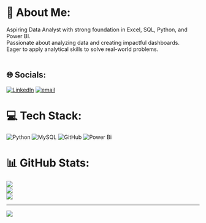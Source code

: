 # 💫 About Me:
Aspiring Data Analyst with strong foundation in Excel, SQL, Python, and Power BI.<br>Passionate about analyzing data and creating impactful dashboards.<br>Eager to apply analytical skills to solve real-world problems.<br><br>


## 🌐 Socials:
[![LinkedIn](https://img.shields.io/badge/LinkedIn-%230077B5.svg?logo=linkedin&logoColor=white)](https://linkedin.com/in/www.linkedin.com/in/sanjiv3222b) [![email](https://img.shields.io/badge/Email-D14836?logo=gmail&logoColor=white)](mailto:bas.sanjiiv@gmail.com) 

# 💻 Tech Stack:
![Python](https://img.shields.io/badge/python-3670A0?style=for-the-badge&logo=python&logoColor=ffdd54) ![MySQL](https://img.shields.io/badge/mysql-4479A1.svg?style=for-the-badge&logo=mysql&logoColor=white) ![GitHub](https://img.shields.io/badge/github-%23121011.svg?style=for-the-badge&logo=github&logoColor=white) ![Power Bi](https://img.shields.io/badge/power_bi-F2C811?style=for-the-badge&logo=powerbi&logoColor=black)
# 📊 GitHub Stats:
![](https://github-readme-stats.vercel.app/api?username=Sanjiv-Bas&theme=shadow_green&hide_border=false&include_all_commits=false&count_private=false)<br/>
![](https://nirzak-streak-stats.vercel.app/?user=Sanjiv-Bas&theme=shadow_green&hide_border=false)<br/>
![](https://github-readme-stats.vercel.app/api/top-langs/?username=Sanjiv-Bas&theme=shadow_green&hide_border=false&include_all_commits=false&count_private=false&layout=compact)

---
[![](https://visitcount.itsvg.in/api?id=Sanjiv-Bas&icon=0&color=0)](https://visitcount.itsvg.in)

<!-- Proudly created with GPRM ( https://gprm.itsvg.in ) -->
